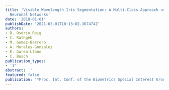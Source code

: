 ```yaml
---
title: 'Visible Wavelength Iris Segmentation: A Multi-Class Approach using Fully Convolutional
  Neuronal Networks'
date: '2018-01-01'
publishDate: '2021-03-01T10:15:02.367474Z'
authors:
- D. Osorio Roig
- C. Rathgeb
- M. Gomez-Barrero
- A. Morales-Gonzalez
- E. Garea-Llano
- C. Busch
publication_types:
- '1'
abstract: ''
featured: false
publication: '*Proc. Int. Conf. of the Biometrics Special Interest Group (BIOSIG)*'
---
```


